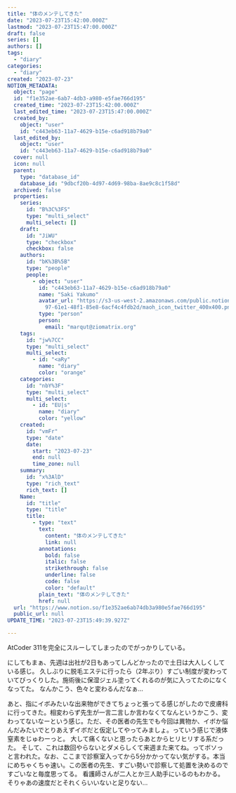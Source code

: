 ```yaml
---
title: "体のメンテしてきた"
date: "2023-07-23T15:42:00.000Z"
lastmod: "2023-07-23T15:47:00.000Z"
draft: false
series: []
authors: []
tags:
  - "diary"
categories:
  - "diary"
created: "2023-07-23"
NOTION_METADATA:
  object: "page"
  id: "f1e352ae-6ab7-4db3-a980-e5fae766d195"
  created_time: "2023-07-23T15:42:00.000Z"
  last_edited_time: "2023-07-23T15:47:00.000Z"
  created_by:
    object: "user"
    id: "c443eb63-11a7-4629-b15e-c6ad918b79a0"
  last_edited_by:
    object: "user"
    id: "c443eb63-11a7-4629-b15e-c6ad918b79a0"
  cover: null
  icon: null
  parent:
    type: "database_id"
    database_id: "9dbcf20b-4d97-4d69-98ba-8ae9c8c1f58d"
  archived: false
  properties:
    series:
      id: "B%3C%3FS"
      type: "multi_select"
      multi_select: []
    draft:
      id: "JiWU"
      type: "checkbox"
      checkbox: false
    authors:
      id: "bK%3B%5B"
      type: "people"
      people:
        - object: "user"
          id: "c443eb63-11a7-4629-b15e-c6ad918b79a0"
          name: "Saki Yakumo"
          avatar_url: "https://s3-us-west-2.amazonaws.com/public.notion-static.com/3ad1c4\
            97-61e1-48f1-85e8-6acf4c4fdb2d/maoh_icon_twitter_400x400.png"
          type: "person"
          person:
            email: "marqut@ziomatrix.org"
    tags:
      id: "jw%7CC"
      type: "multi_select"
      multi_select:
        - id: "<aRy"
          name: "diary"
          color: "orange"
    categories:
      id: "nbY%3F"
      type: "multi_select"
      multi_select:
        - id: "EU|s"
          name: "diary"
          color: "yellow"
    created:
      id: "vmFr"
      type: "date"
      date:
        start: "2023-07-23"
        end: null
        time_zone: null
    summary:
      id: "x%3AlD"
      type: "rich_text"
      rich_text: []
    Name:
      id: "title"
      type: "title"
      title:
        - type: "text"
          text:
            content: "体のメンテしてきた"
            link: null
          annotations:
            bold: false
            italic: false
            strikethrough: false
            underline: false
            code: false
            color: "default"
          plain_text: "体のメンテしてきた"
          href: null
  url: "https://www.notion.so/f1e352ae6ab74db3a980e5fae766d195"
  public_url: null
UPDATE_TIME: "2023-07-23T15:49:39.927Z"

---
```

<link rel="stylesheet" href="https://cdn.jsdelivr.net/npm/katex@0.16.2/dist/katex.min.css" integrity="sha384-bYdxxUwYipFNohQlHt0bjN/LCpueqWz13HufFEV1SUatKs1cm4L6fFgCi1jT643X" crossorigin="anonymous">


AtCoder 311を完全にスルーしてしまったのでがっかりしている。


にしてもまぁ、先週は出社が2日もあってしんどかったので土日は大人しくしている感じ。
久しぶりに脱毛エステに行ったら（2年ぶり）すごい制度が変わっていてびっくりした。施術後に保湿ジェル塗ってくれるのが気に入ってたのになくなってた。
なんかこう、色々と変わるんだなぁ…


あと、指にイボみたいな出来物ができてちょっと張ってる感じがしたので皮膚科に行ってきた。相変わらず先生が一言二言しか言わなくてなんというかこう、変わってないなーという感じ。ただ、その医者の先生でも今回は異物か、イボか悩んだみたいでとりあえずイボだと仮定してやってみましょ。っていう感じで液体窒素をじゅわーっと。 大して痛くないと思ったらあとからヒリヒリする系だった。
そして、これは数回やらないとダメらしくて来週また来てね。ってボソっと言われた。なお、ここまで診察室入ってから5分かかってない気がする。本当にめちゃくちゃ速い。この医者の先生、すごい勢いで診察して処置を決めるのですごいなと毎度思ってる。 看護師さんが二人とか三人助手にいるのもわかる。そりゃあの速度だとそれくらいいないと足りない…

